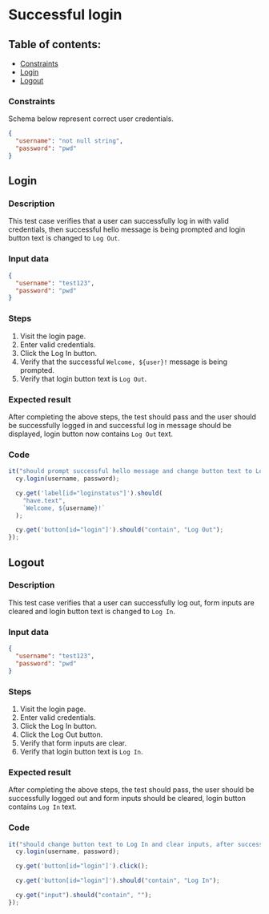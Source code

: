 # Successful login

## Table of contents:

- [Constraints](#constraints)
- [Login](#login)
- [Logout](#logout)

### Constraints

Schema below represent correct user credentials.

```json
{
  "username": "not null string",
  "password": "pwd"
}
```

## Login

### Description

This test case verifies that a user can successfully log in with valid credentials, then
successful hello message is being prompted and login button text is changed to `Log Out`.

### Input data

```json
{
  "username": "test123",
  "password": "pwd"
}
```

### Steps

1. Visit the login page.
2. Enter valid credentials.
3. Click the Log In button.
4. Verify that the successful `Welcome, ${user}!` message is being prompted.
5. Verify that login button text is `Log Out`.

### Expected result

After completing the above steps, the test should pass and the user should be successfully logged in and successful log in message should be displayed, login button now contains `Log Out` text.

### Code

```typescript
it("should prompt successful hello message and change button text to Log Out, if provided credentials are correct", () => {
  cy.login(username, password);

  cy.get('label[id="loginstatus"]').should(
    "have.text",
    `Welcome, ${username}!`
  );

  cy.get('button[id="login"]').should("contain", "Log Out");
});
```

## Logout

### Description

This test case verifies that a user can successfully log out,
form inputs are cleared and login button text is changed to `Log In`.

### Input data

```json
{
  "username": "test123",
  "password": "pwd"
}
```

### Steps

1. Visit the login page.
2. Enter valid credentials.
3. Click the Log In button.
4. Click the Log Out button.
5. Verify that form inputs are clear.
6. Verify that login button text is `Log In`.

### Expected result

After completing the above steps, the test should pass, the user should be successfully logged out and form inputs should be cleared, login button contains `Log In` text.

### Code

```typescript
it("should change button text to Log In and clear inputs, after successful log out", () => {
  cy.login(username, password);

  cy.get('button[id="login"]').click();

  cy.get('button[id="login"]').should("contain", "Log In");

  cy.get("input").should("contain", "");
});
```
